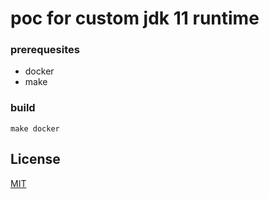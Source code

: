 # poc for custom jdk 11 runtime

### prerequesites
* docker
* make

### build

```
make docker
```

## License
[MIT](./license.txt)
